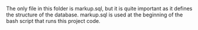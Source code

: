 The only file in this folder is markup.sql, but it is quite important as it defines the structure of the database.
markup.sql is used at the beginning of the bash script that runs this project code.
